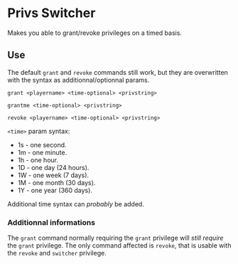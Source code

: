 # Privs Switcher
Makes you able to grant/revoke privileges on a timed basis.
## Use
The default `grant` and `revoke` commands still work, but they are overwritten with the syntax as additionnal/optionnal params.

`grant <playername> <time-optional> <privstring>`

`grantme <time-optional> <privstring>`

`revoke <playername> <time-optional> <privstring>`

`<time>` param syntax:

- 1s - one second.
- 1m - one minute.
- 1h - one hour.
- 1D - one day (24 hours).
- 1W - one week (7 days).
- 1M - one month (30 days).
- 1Y - one year (360 days).

Additional time syntax can *probably* be added.

### Additionnal informations
The `grant` command normally requiring the `grant` privilege will *still require* the `grant` privilege.
The only command affected is `revoke`, that is usable with the `revoke` and `switcher` privilege.
